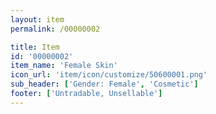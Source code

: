 ```yaml
---
layout: item
permalink: /00000002

title: Item
id: '00000002'
item_name: 'Female Skin'
icon_url: 'item/icon/customize/50600001.png'
sub_header: ['Gender: Female', 'Cosmetic']
footer: ['Untradable, Unsellable']
---
```

